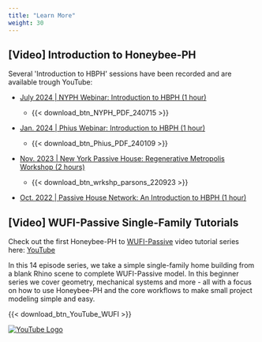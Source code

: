 ```yaml
---
title: "Learn More"
weight: 30
---
```


## [Video] Introduction to Honeybee-PH

Several 'Introduction to HBPH' sessions have been recorded and are available trough YouTube:

- [July 2024 | NYPH Webinar: Introduction to HBPH (1 hour)]()
	- {{< download_btn_NYPH_PDF_240715 >}}

- [Jan. 2024 | Phius Webinar: Introduction to HBPH (1 hour)](https://www.phius.org/honeybee-ph-ed-may)
	- {{< download_btn_Phius_PDF_240109 >}}

- [Nov. 2023 | New York Passive House: Regenerative Metropolis Workshop (2 hours)](https://www.youtube.com/watch?v=924P8LYrKVs)
	- {{< download_btn_wrkshp_parsons_220923 >}}

- [Oct. 2022 | Passive House Network: An Introduction to HBPH (1 hour)](https://youtu.be/8lPkArXUUoA)

## [Video] WUFI-Passive Single-Family Tutorials

Check out the first Honeybee-PH to [WUFI-Passive](https://wufi.de/en/software/wufi-passive/) video tutorial series here: [YouTube](https://youtube.com/playlist?list=PLi6KNBJLE8H9i0O_Y7NYoZuu4ZYOEd0RE)

In this 14 episode series, we take a simple single-family home building from a blank Rhino scene to complete WUFI-Passive model. In this beginner series we cover geometry, mechanical systems and more - all with a focus on how to use Honeybee-PH and the core workflows to make small project modeling simple and easy.

{{< download_btn_YouTube_WUFI >}}

[![YouTube Logo](/honeybee_grasshopper_ph/img/learn_more/WUFI_YouTube_Splash.png)](https://youtube.com/playlist?list=PLi6KNBJLE8H9i0O_Y7NYoZuu4ZYOEd0RE)



<!-- - - -
## Windows
coming soon...

## Window Shading
coming soon...

## "Spaces"
coming soon...

## Ventilation Systems
coming soon...

## Hot-Water Systems (DHW)
coming soon...

## Heating and Cooling Systems
coming soon...

## Loads and Schedules
coming soon...

## Thermal Bridges
coming soon...

## The "Building Segment"
coming soon...

## PH Certification Settings
coming soon...

## Climate / Location
coming soon...

## PDF Reports
coming soon...

## FAQ:
### Can Honeybee-PH models be used for certification?

### Can Honeybee-PH be used alongside DesignPH? -->
